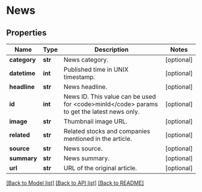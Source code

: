 # News

## Properties
Name | Type | Description | Notes
------------ | ------------- | ------------- | -------------
**category** | **str** | News category. | [optional] 
**datetime** | **int** | Published time in UNIX timestamp. | [optional] 
**headline** | **str** | News headline. | [optional] 
**id** | **int** | News ID. This value can be used for &lt;code&gt;minId&lt;/code&gt; params to get the latest news only. | [optional] 
**image** | **str** | Thumbnail image URL. | [optional] 
**related** | **str** | Related stocks and companies mentioned in the article. | [optional] 
**source** | **str** | News source. | [optional] 
**summary** | **str** | News summary. | [optional] 
**url** | **str** | URL of the original article. | [optional] 

[[Back to Model list]](../README.md#documentation-for-models) [[Back to API list]](../README.md#documentation-for-api-endpoints) [[Back to README]](../README.md)


